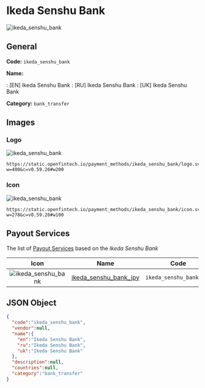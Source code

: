 
# Ikeda Senshu Bank 
![ikeda_senshu_bank](https://static.openfintech.io/payment_methods/ikeda_senshu_bank/logo.svg?w=400&c=v0.59.26#w200)  

## General 
**Code:** `ikeda_senshu_bank` 
 
**Name:** 
 
:	[EN] Ikeda Senshu Bank 
:	[RU] Ikeda Senshu Bank 
:	[UK] Ikeda Senshu Bank 
 
**Category:** `bank_transfer` 
 

## Images 

### Logo 
![ikeda_senshu_bank](https://static.openfintech.io/payment_methods/ikeda_senshu_bank/logo.svg?w=400&c=v0.59.26#w200)  

```
https://static.openfintech.io/payment_methods/ikeda_senshu_bank/logo.svg?w=400&c=v0.59.26#w200
```  

### Icon 
![ikeda_senshu_bank](https://static.openfintech.io/payment_methods/ikeda_senshu_bank/icon.svg?w=278&c=v0.59.26#w100)  

```
https://static.openfintech.io/payment_methods/ikeda_senshu_bank/icon.svg?w=278&c=v0.59.26#w100
```  

## Payout Services 
 
The list of [Payout Services](/payout-services/) based on the _Ikeda Senshu Bank_ 

|Icon|Name|Code| 
|:---:|:---:|:---:| 
|![ikeda_senshu_bank](https://static.openfintech.io/payout_methods/ikeda_senshu_bank/icon.svg?w=278&c=v0.59.26#w40) |[ikeda_senshu_bank_jpy](/payout-services/ikeda_senshu_bank_jpy/)|`ikeda_senshu_bank_jpy`| 
 

## JSON Object 

```json
{
  "code":"ikeda_senshu_bank",
  "vendor":null,
  "name":{
    "en":"Ikeda Senshu Bank",
    "ru":"Ikeda Senshu Bank",
    "uk":"Ikeda Senshu Bank"
  },
  "description":null,
  "countries":null,
  "category":"bank_transfer"
}
```  
